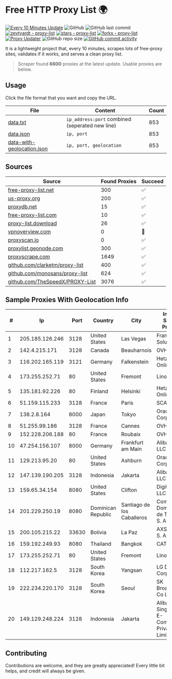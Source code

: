 
# Free HTTP Proxy List 🌍

[![Every 10 Minutes Update](https://github.com/mertguvencli/http-proxy-list/actions/workflows/main.yml/badge.svg?branch=main)](https://github.com/mertguvencli/http-proxy-list/actions/workflows/main.yml)
![GitHub](https://img.shields.io/github/license/mertguvencli/http-proxy-list)
![GitHub last commit](https://img.shields.io/github/last-commit/mertguvencli/http-proxy-list)
[![zevtyardt - proxy-list](https://img.shields.io/static/v1?label=zevtyardt&message=proxy-list&color=blue&logo=github)](https://github.com/zevtyardt/proxy-list "Go to GitHub repo")
[![stars - proxy-list](https://img.shields.io/github/stars/zevtyardt/proxy-list?style=social)](https://github.com/zevtyardt/proxy-list)
[![forks - proxy-list](https://img.shields.io/github/forks/zevtyardt/proxy-list?style=social)](https://github.com/zevtyardt/proxy-list)
[![Proxy Updater](https://github.com/zevtyardt/proxy-list/workflows/Proxy%20Updater/badge.svg)](https://github.com/zevtyardt/proxy-list/actions?query=workflow:"Proxy+Updater")
![GitHub repo size](https://img.shields.io/github/repo-size/zevtyardt/proxy-list)
[![GitHub commit activity](https://img.shields.io/github/commit-activity/m/zevtyardt/proxy-list?logo=commits)](https://github.com/zevtyardt/proxy-list/commits/main)

It is a lightweight project that, every 10 minutes, scrapes lots of free-proxy sites, validates if it works, and serves a clean proxy list.

> Scraper found **6600** proxies at the latest update. Usable proxies are below.

## Usage

Click the file format that you want and copy the URL.

|File|Content|Count|
|----|-------|-----|
|[data.txt](https://raw.githubusercontent.com/mertguvencli/http-proxy-list/main/proxy-list/data.txt)|`ip_address:port` combined (seperated new line)|853|
|[data.json](https://raw.githubusercontent.com/mertguvencli/http-proxy-list/main/proxy-list/data.json)|`ip, port`|853|
|[data-with-geolocation.json](https://raw.githubusercontent.com/mertguvencli/http-proxy-list/main/proxy-list/data-with-geolocation.json)|`ip, port, geolocation`|853|

## Sources

|Source|Found Proxies|Succeed|
|------|-------------|-------|
|[free-proxy-list.net](https://free-proxy-list.net)|300|✅|
|[us-proxy.org](https://www.us-proxy.org)|200|✅|
|[proxydb.net](http://proxydb.net)|15|✅|
|[free-proxy-list.com](https://free-proxy-list.com/?page=&port=&type%5B%5D=http&type%5B%5D=https&up_time=0&search=Search)|10|✅|
|[proxy-list.download](https://www.proxy-list.download/HTTP)|26|✅|
|[vpnoverview.com](https://vpnoverview.com/privacy/anonymous-browsing/free-proxy-servers)|0|🚫|
|[proxyscan.io](https://www.proxyscan.io)|0|✅|
|[proxylist.geonode.com](https://proxylist.geonode.com/api/proxy-list?limit=300&page=1&sort_by=lastChecked&sort_type=desc&protocols=http,https)|300|✅|
|[proxyscrape.com](https://api.proxyscrape.com/v2/?request=displayproxies&protocol=http&timeout=10000&country=all&ssl=all&anonymity=all)|1649|✅|
|[github.com/clarketm/proxy-list](https://raw.githubusercontent.com/clarketm/proxy-list/master/proxy-list-raw.txt)|400|✅|
|[github.com/monosans/proxy-list](https://raw.githubusercontent.com/monosans/proxy-list/main/proxies/http.txt)|624|✅|
|[github.com/TheSpeedX/PROXY-List](https://raw.githubusercontent.com/TheSpeedX/PROXY-List/master/http.txt)|3076|✅|


## Sample Proxies With Geolocation Info

|#|Ip|Port|Country|City|Internet Service Provider|
|-|--|----|-------|----|-------------------------|
|1|205.185.126.246|3128|United States|Las Vegas|FranTech Solutions|
|2|142.4.215.171|3128|Canada|Beauharnois|OVH SAS|
|3|116.202.165.119|3121|Germany|Falkenstein|Hetzner Online GmbH|
|4|173.255.252.71|80|United States|Fremont|Linode, LLC|
|5|135.181.92.226|80|Finland|Helsinki|Hetzner Online GmbH|
|6|51.159.115.233|3128|France|Paris|SCALEWAY|
|7|138.2.8.164|8000|Japan|Tokyo|Oracle Corporation|
|8|51.255.99.186|3128|France|Cannes|OVH SAS|
|9|152.228.206.188|80|France|Roubaix|OVH SAS|
|10|47.254.156.107|8000|Germany|Frankfurt am Main|Alibaba.com LLC|
|11|129.213.95.20|80|United States|Ashburn|Oracle Corporation|
|12|147.139.190.205|3128|Indonesia|Jakarta|Alibaba.com LLC|
|13|159.65.34.154|8080|United States|Clifton|DigitalOcean, LLC|
|14|201.229.250.19|8080|Dominican Republic|Santiago de los Caballeros|Compañía Dominicana de Teléfonos S. A.|
|15|200.105.215.22|33630|Bolivia|La Paz|AXS Bolivia S. A.|
|16|159.192.249.93|8080|Thailand|Bangkok|CAT-BB|
|17|173.255.252.71|80|United States|Fremont|Linode, LLC|
|18|112.217.162.5|3128|South Korea|Yangsan|LG DACOM Corporation|
|19|222.234.220.170|3128|South Korea|Seoul|SK Broadband Co Ltd|
|20|149.129.248.224|3128|Indonesia|Jakarta|Alibaba.com Singapore E-Commerce Private Limited|



## Contributing

Contributions are welcome, and they are greatly appreciated! Every
little bit helps, and credit will always be given.

